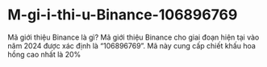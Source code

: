# M-gi-i-thi-u-Binance-106896769
Mã giới thiệu Binance là gì? Mã giới thiệu Binance cho giai đoạn hiện tại vào năm 2024 được xác định là “106896769”. Mã này cung cấp chiết khấu hoa hồng cao nhất là 20%
